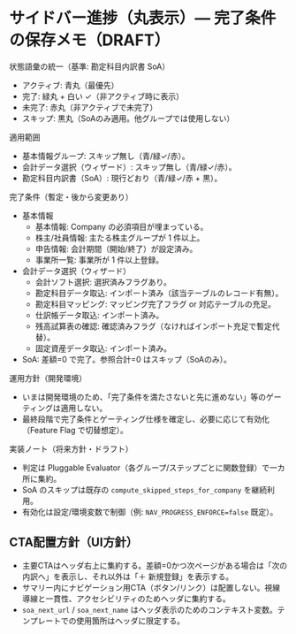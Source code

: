 # サイドバー進捗（丸表示）— 完了条件の保存メモ（DRAFT）

状態語彙の統一（基準: 勘定科目内訳書 SoA）
- アクティブ: 青丸（最優先）
- 完了: 緑丸 + 白い ✓（非アクティブ時に表示）
- 未完了: 赤丸（非アクティブで未完了）
- スキップ: 黒丸（SoAのみ適用。他グループでは使用しない）

適用範囲
- 基本情報グループ: スキップ無し（青/緑✓/赤）。
- 会計データ選択（ウィザード）: スキップ無し（青/緑✓/赤）。
- 勘定科目内訳書（SoA）: 現行どおり（青/緑✓/赤 + 黒）。

完了条件（暫定・後から変更あり）
- 基本情報
  - 基本情報: Company の必須項目が埋まっている。
  - 株主/社員情報: 主たる株主グループが 1 件以上。
  - 申告情報: 会計期間（開始/終了）が設定済み。
  - 事業所一覧: 事業所が 1 件以上登録。
- 会計データ選択（ウィザード）
  - 会計ソフト選択: 選択済みフラグあり。
  - 勘定科目データ取込: インポート済み（該当テーブルのレコード有無）。
  - 勘定科目マッピング: マッピング完了フラグ or 対応テーブルの充足。
  - 仕訳帳データ取込: インポート済み。
  - 残高試算表の確認: 確認済みフラグ（なければインポート充足で暫定代替）。
  - 固定資産データ取込: インポート済み。
- SoA: 差額=0 で完了。参照合計=0 はスキップ（SoAのみ）。

運用方針（開発環境）
- いまは開発環境のため、「完了条件を満たさないと先に進めない」等のゲーティングは適用しない。
- 最終段階で完了条件とゲーティング仕様を確定し、必要に応じて有効化（Feature Flag で切替想定）。

実装ノート（将来方針・ドラフト）
- 判定は Pluggable Evaluator（各グループ/ステップごとに関数登録）で一カ所に集約。
- SoA のスキップは既存の `compute_skipped_steps_for_company` を継続利用。
- 有効化は設定/環境変数で制御（例: `NAV_PROGRESS_ENFORCE=false` 既定）。


## CTA配置方針（UI方針）
- 主要CTAはヘッダ右上に集約する。差額=0かつ次ページがある場合は「次の内訳へ」を表示し、それ以外は「＋ 新規登録」を表示する。
- サマリー内にナビゲーション用CTA（ボタン/リンク）は配置しない。視線導線と一貫性、アクセシビリティのためヘッダに集約する。
- `soa_next_url` / `soa_next_name` はヘッダ表示のためのコンテキスト変数。テンプレートでの使用箇所はヘッダに限定する。
